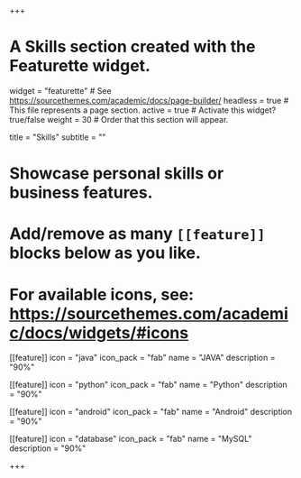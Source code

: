 +++
# A Skills section created with the Featurette widget.
widget = "featurette"  # See https://sourcethemes.com/academic/docs/page-builder/
headless = true  # This file represents a page section.
active = true  # Activate this widget? true/false
weight = 30  # Order that this section will appear.

title = "Skills"
subtitle = ""

# Showcase personal skills or business features.
# 
# Add/remove as many `[[feature]]` blocks below as you like.
# 
# For available icons, see: https://sourcethemes.com/academic/docs/widgets/#icons

[[feature]]
  icon = "java"
  icon_pack = "fab"
  name = "JAVA"
  description = "90%"
  
[[feature]]
  icon = "python"
  icon_pack = "fab"
  name = "Python"
  description = "90%"  
  
[[feature]]
  icon = "android"
  icon_pack = "fab"
  name = "Android"
  description = "90%"

  [[feature]]
  icon = "database"
  icon_pack = "fab"
  name = "MySQL"
  description = "90%"

+++
